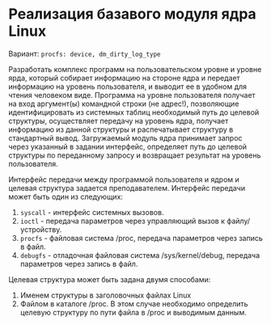 # Реализация базавого модуля ядра Linux

Вариант: `procfs: device, dm_dirty_log_type`

Разработать комплекс программ на пользовательском уровне и уровне ярда, который собирает информацию на стороне ядра и передает информацию на уровень пользователя, и выводит ее в удобном для чтения человеком виде. Программа на уровне пользователя получает на вход аргумент(ы) командной строки (не адрес!), позволяющие идентифицировать из системных таблиц необходимый путь до целевой структуры, осуществляет передачу на уровень ядра, получает информацию из данной структуры и распечатывает структуру в стандартный вывод. Загружаемый модуль ядра принимает запрос через указанный в задании интерфейс, определяет путь до целевой структуры по переданному запросу и возвращает результат на уровень пользователя.

Интерфейс передачи между программой пользователя и ядром и целевая структура задается преподавателем. Интерфейс передачи может быть один из следующих:

1. `syscall` - интерфейс системных вызовов.
2. `ioctl` - передача параметров через управляющий вызов к файлу/устройству.
3. `procfs` - файловая система /proc, передача параметров через запись в файл.
4. `debugfs` - отладочная файловая система /sys/kernel/debug, передача параметров через запись в файл.

Целевая структура может быть задана двумя способами:
1. Именем структуры в заголовочных файлах Linux
2. Файлом в каталоге /proc. В этом случае необходимо определить целевую структуру по пути файла в /proc и выводимым данным.